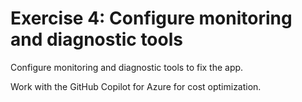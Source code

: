 # Exercise 4: Configure monitoring and diagnostic tools

Configure monitoring and diagnostic tools to fix the app.

Work with the GitHub Copilot for Azure for cost optimization.